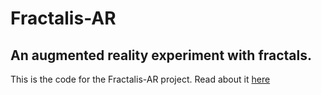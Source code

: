 # Fractalis-AR

## An augmented reality experiment with fractals.

This is the code for the Fractalis-AR project. Read about it [here](http://cmdelatorre.github.io/fractalisar/)
